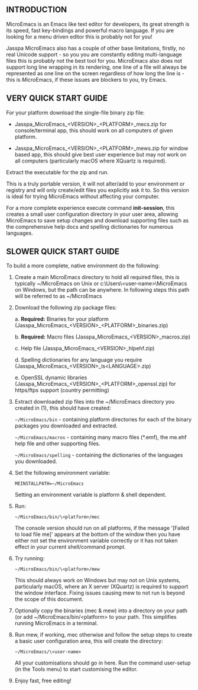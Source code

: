 INTRODUCTION
------------

MicroEmacs is an Emacs like text editor for developers, its great strength is its speed, fast key-bindings and powerful
macro language. If you are looking for a menu driven editor this is probably not for you!

Jasspa MicroEmacs also has a couple of other base limitations, firstly, no real Unicode support - so you you are constantly
editing multi-language files this is probably not the best tool for you. MicroEmacs also does not support long line
wrapping in its rendering, one line of a file will always be represented as one line on the screen regardless of how
long the line is - this is *Micro*Emacs, if these issues are blockers to you, try Emacs.


VERY QUICK START GUIDE
----------------------

For your platform download the single-file binary zip file:

- Jasspa_MicroEmacs_\<VERSION>_\<PLATFORM>_mecs.zip for console/terminal app, this should work on all computers of
  given platform.

- Jasspa_MicroEmacs_\<VERSION>_\<PLATFORM>_mews.zip  for window  based app, this should give best user  experience
  but may not work on all computers (particularly macOS where XQuartz is required).

Extract the executable for the zip and run.

This is a truly portable version, it will not alter/add to your environment or registry and will only create/edit
files you explicitly ask it to. So this version is ideal for trying MicroEmacs without affecting your computer.

For a more complete experience execute command  **init-session**, this creates a small user configuration directory in
your user area, allowing MicroEmacs to save setup changes and download supporting files such as the comprehensive help
docs and spelling dictionaries for numerous languages.


SLOWER QUICK START GUIDE
------------------------

To build a more complete, native environment do the following:

1. Create a main MicroEmacs directory to hold all required files, this is typically ~/MicroEmacs on Unix or
   c:\\Users\\\<user-name>\\MicroEmacs on Windows, but the path can be anywhere. In following steps this path will be
   referred to as ~/MicroEmacs

2. Download the following zip package files:

    a. **Required:** Binaries for your platform (Jasspa_MicroEmacs_\<VERSION>_\<PLATFORM>_binaries.zip)
     
    b. **Required:** Macro files (Jasspa_MicroEmacs_\<VERSION>_macros.zip)

    c. Help file (Jasspa_MicroEmacs_\<VERSION>_hlpehf.zip)

    d. Spelling dictionaries for any language you require (Jasspa_MicroEmacs_\<VERSION>_ls\<LANGUAGE>.zip)
     
    e. OpenSSL dynamic libraries (Jasspa_MicroEmacs_\<VERSION>_\<PLATFORM>_openssl.zip) for https/ftps support (country
    permitting) 

3. Extract downloaded zip files into the ~/MicroEmacs directory you created in (1), this should have created:

    `~/MicroEmacs/bin` - containing platform directories for each of the binary packages you downloaded and
     extracted.

    `~/MicroEmacs/macros` - containing many macro files (*.emf), the me.ehf help file and other supporting
     files.

    `~/MicroEmacs/spelling` - containing the dictionaries of the languages you downloaded.

4. Set the following environment variable:

     `MEINSTALLPATH=~/MicroEmacs`

   Setting an environment variable is platform & shell dependent.

5. Run:

     `~/MicroEmacs/bin/\<platform>/mec`

   The console version should run on all platforms, if the message '[Failed to load file me]' appears at the bottom of
   the window then you have either not set the environment variable correctly or it has not taken effect in your
   current shell/command prompt.

6. Try running:

     `~/MicroEmacs/bin/\<platform>/mew`

   This should always work on Windows but may not on Unix systems,  particularly macOS, where an X server (XQuartz) is
   required  to  support  the  window  interface.  Fixing  issues  causing  mew to not run is beyond the scope of this
   document.

7. Optionally copy the binaries (mec & mew) into a directory on your path (or add ~/MicroEmacs/bin/\<platform> to your
   path. This simplifies running MicroEmacs in a terminal.

8. Run mew, if working, mec otherwise and follow the setup steps to create a basic user configuration area, this will
   create the directory:

     `~/MicroEmacs/\<user-name>`

   All your customisations should go in here. Run the command user-setup (in the Tools menu) to start customising the
   editor.

9. Enjoy fast, free editing!
